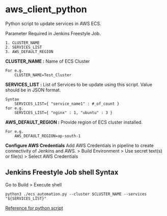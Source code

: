 # aws_client_python
Python script to update services in AWS ECS.

Parameter Required in Jenkins Freestyle Job.

    1. CLUSTER_NAME
    2. SERVICES_LIST
    3. AWS_DEFAULT_REGION

**CLUSTER_NAME :** Name of ECS Cluster
    
    For e.g.
        CLUSTER_NAME=Test_Cluster


**SERVICES_LIST :** List of Services to be update using this script. Value should be in JSON format.

    Syntax
        SERVICES_LIST={ "service_name1" : #_of_count }
    for e.g.
        SERVICES_LIST={ "nginx" : 1, "ubuntu" : 3 }

**AWS_DEFAULT_REGION :** Provide region of ECS cluster installed.

    For e.g.
        AWS_DEFAULT_REGION=ap-south-1

**Configure AWS Credentials**
Add AWS Credentials in pipeline to create connectivity of Jenkins and AWS.
    > Build Environment > Use secret text(s) or file(s) > Select AWS Credentials

## Jenkins Freestyle Job shell Syntax

Go to Build > Execute shell

    python3 ./ecs_automation.py --cluster $CLUSTER_NAME --services "${SERVICES_LIST}"

[Reference for python script](https://boto3.amazonaws.com/v1/documentation/api/latest/reference/services/ecs.html)
